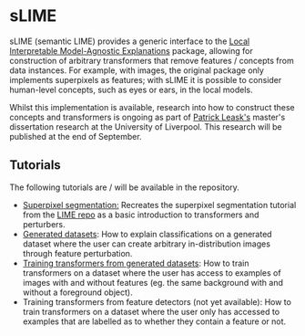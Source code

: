 # sLIME

sLIME (semantic LIME) provides a generic interface to the [Local Interpretable Model-Agnostic Explanations](https://github.com/marcotcr/lime) package, allowing for construction of arbitrary transformers that remove features / concepts from data instances. For example, with images, the original package only implements superpixels as features; with sLIME it is possible to consider human-level concepts, such as eyes or ears, in the local models.

Whilst this implementation is available, research into how to construct these concepts and transformers is ongoing as part of [Patrick Leask's](mailto:patrickaaleask@gmail.com) master's dissertation research at the University of Liverpool. This research will be published at the end of September.

## Tutorials
The following tutorials are / will be available in the repository.
- [Superpixel segmentation:](https://github.com/pleask/sLIME/blob/main/tutorials/superpixels.ipynb) Recreates the superpixel segmentation tutorial from the [LIME repo](https://marcotcr.github.io/lime/tutorials/Tutorial%20-%20images.html) as a basic introduction to transformers and perturbers.
- [Generated datasets](https://github.com/pleask/sLIME/blob/main/tutorials/generated_datasets.ipynb): How to explain classifications on a generated dataset where the user can create arbitrary in-distribution images through feature perturbation.
- [Training transformers from generated datasets](https://github.com/pleask/sLIME/blob/main/tutorials/generated_transformers.ipynb): How to train transformers on a dataset where the user has access to examples of images with and without features (eg. the same background with and without a foreground object).
- Training transformers from feature detectors (not yet available): How to train transformers on a dataset where the user only has accessed to examples that are labelled as to whether they contain a feature or not.
